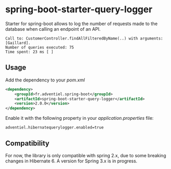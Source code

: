 # spring-boot-starter-query-logger

Starter for spring-boot allows to log the number of requests made to the database when calling an endpoint of an API.

```
Call to: CustomerController.findAllFilteredByName(..) with arguments: [Gaillard].
Number of queries executed: 75
Time spent: 23 ms [ ]  
```

## Usage

Add the dependency to your _pom.xml_

```xml
<dependency>
    <groupId>fr.adventiel.spring-boot</groupId>
    <artifactId>spring-boot-starter-query-logger</artifactId>
    <version>2.0.0</version>
</dependency>
```

Enable it with the following property in your _application.properties_ file:

```properties
adventiel.hibernatequerylogger.enabled=true
```

## Compatibility

For now, the library is only compatible with spring 2.x, due to some breaking changes in Hibernate 6.
A version for Spring 3.x is in progress.
